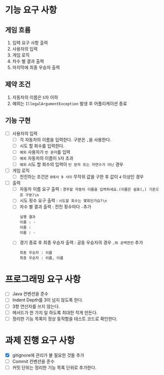 # 기능 요구 사항

## 게임 흐름

1. 입력 요구 사항 출력
2. 사용자의 입력
3. 게임 로직
4. 차수 별 결과 출력
5. 마지막에 최종 우승자 출력

## 제약 조건

1. 자동차의 이름은 `5`자 이하
2. 예외는 `IllegalArgumentException` 발생 후 어플리케이션 종료

## 기능 구현

- [ ] 사용자의 입력
    - [ ] 각 자동차의 이름을 입력한다. 구분은 `,`을 사용한다.
    - [ ] 시도 할 회수를 입력한다.
    - [ ] `예외` 사용자가 `빈 문자`를 입력
    - [ ] `예외` 자동차의 이름이 `5`자 초과
    - [ ] `예외` 시도 할 회수의 입력이 `빈 문자 또는 자연수가 아닌` 경우

- [ ] 게임 로직
    - [ ] 전진하는 조건은 `0에서 9 사이` 무작위 값을 구한 후 값이 `4` 이상인 경우

- [ ] 출력
    - [ ] 자동차 이름 요구 출력 : `경주할 자동차 이름을 입력하세요.(이름은 쉼표(,) 기준으로 구분)\n`
    - [ ] 시도 횟수 요구 출력 :  `시도할 회수는 몇회인가요?\n`
    - [ ] 차수 별 결과 출력 : 전진 횟수마다 `-`추가
        ~~~
        실행 결과
        이름 : -
        이름 :
        이름 : -

    - [ ] 경기 종료 후 최종 우승자 출력 : 공동 우승자의 경우 `,와 공백한칸` 추가
       ~~~
       최종 우승자 : 이름
       최종 우승자 : 이름, 이름

# 프로그래밍 요구 사항

- [ ] Java 컨벤션을 준수
- [ ] Indent Depth를 3이 넘지 않도록 한다.
- [ ] 3항 연산자를 쓰지 않는다.
- [ ] 메서드가 한 가지 일 하도록 최대한 작게 만든다.
- [ ] 정리한 기능 목록이 정상 동작함을 테스트 코드로 확인한다.

# 과제 진행 요구 사항

- [x] gitignore에 관리가 불 필요한 것들 추가
- [ ] Commit 컨벤션을 준수
- [ ] 커밋 단위는 정리한 기능 목록 단위로 추가한다.